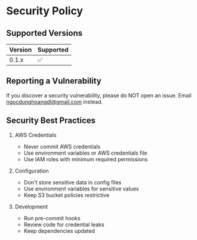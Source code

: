 # Security Policy

## Supported Versions

| Version | Supported          |
| ------- | ------------------ |
| 0.1.x   | :white_check_mark: |

## Reporting a Vulnerability

If you discover a security vulnerability, please do NOT open an issue.
Email ngocdunghoangdl@gmail.com instead.

## Security Best Practices

1. AWS Credentials
   - Never commit AWS credentials
   - Use environment variables or AWS credentials file
   - Use IAM roles with minimum required permissions

2. Configuration
   - Don't store sensitive data in config files
   - Use environment variables for sensitive values
   - Keep S3 bucket policies restrictive

3. Development
   - Run pre-commit hooks
   - Review code for credential leaks
   - Keep dependencies updated
